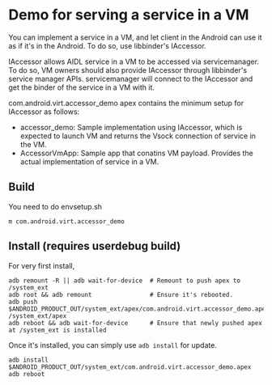 # Demo for serving a service in a VM

You can implement a service in a VM, and let client in the Android can use it
as if it's in the Android. To do so, use libbinder's IAccessor.

IAccessor allows AIDL service in a VM to be accessed via servicemanager.
To do so, VM owners should also provide IAccessor through libbinder's service
manager APIs. servicemanager will connect to the IAccessor and get the binder
of the service in a VM with it.

com.android.virt.accessor_demo apex contains the minimum setup for IAccessor as
follows:
  - accessor_demo: Sample implementation using IAccessor, which is expected to
      launch VM and returns the Vsock connection of service in the VM.
  - AccessorVmApp: Sample app that conatins VM payload. Provides the actual
      implementation of service in a VM.

## Build

You need to do envsetup.sh
```shell
m com.android.virt.accessor_demo
```

## Install (requires userdebug build)

For very first install,

```shell
adb remount -R || adb wait-for-device  # Remount to push apex to /system_ext
adb root && adb remount                # Ensure it's rebooted.
adb push $ANDROID_PRODUCT_OUT/system_ext/apex/com.android.virt.accessor_demo.apex /system_ext/apex
adb reboot && adb wait-for-device      # Ensure that newly pushed apex at /system_ext is installed
```

Once it's installed, you can simply use `adb install` for update.

```shell
adb install $ANDROID_PRODUCT_OUT/system_ext/com.android.virt.accessor_demo.apex
adb reboot
```
